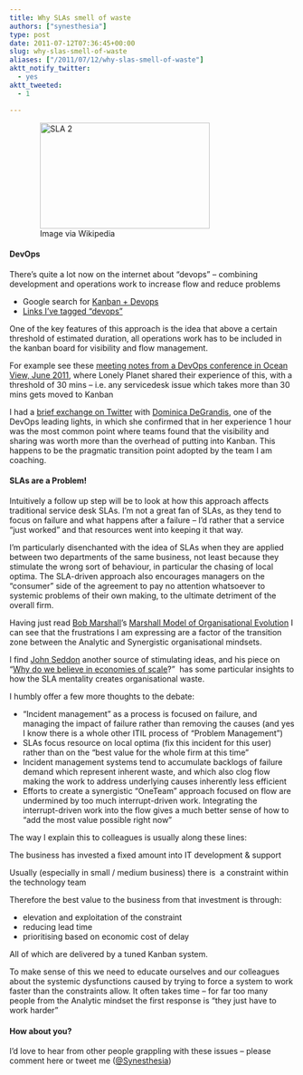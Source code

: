```yaml
---
title: Why SLAs smell of waste
authors: ["synesthesia"]
type: post
date: 2011-07-12T07:36:45+00:00
slug: why-slas-smell-of-waste 
aliases: ["/2011/07/12/why-slas-smell-of-waste"]
aktt_notify_twitter:
  - yes
aktt_tweeted:
  - 1

---
```

<div class="zemanta-img" style="margin: 1em; display: block;">
  <figure style="width: 300px" class="wp-caption aligncenter"><a href="https://commons.wikipedia.org/wiki/File:SLA_2.JPG"><img title="SLA 2" src="https://www.synesthesia.co.uk/blog/wp/uploads/2011/07/300px-SLA_21.jpg" alt="SLA 2" width="300" height="187" /></a><figcaption class="wp-caption-text">Image via Wikipedia</figcaption></figure>
</div>

#### 

#### DevOps

There’s quite a lot now on the internet about “devops” – combining development and operations work to increase flow and reduce problems

  * Google search for <a href="https://www.google.co.uk/search?sourceid=chrome&ie=UTF-8&q=kanban+devops" target="_blank">Kanban + Devops</a>
  * <a href="https://www.delicious.com/synesthesia/devops" target="_blank">Links I’ve tagged “devops”</a>

One of the key features of this approach is the idea that above a certain threshold of estimated duration, all operations work has to be included in the kanban board for visibility and flow management.

For example see these <a href="https://docs.google.com/document/d/1gN-MZylxh72m9mCNo5oUCoWZXme4VtMIFf2ft3q1n7s/mobilebasic?authkey=CN_w1lo&pli=1&hl=en_US" target="_blank">meeting notes from a DevOps conference in Ocean View, June 2011</a>, where Lonely Planet shared their experience of this, with a threshold of 30 mins – i.e. any servicedesk issue which takes more than 30 mins gets moved to Kanban

I had a <a href="https://twitter.com/#!/dominicad/status/90507189810233344" target="_blank">brief exchange on Twitter</a> with <a href="https://twitter.com/#!/dominicad" target="_blank">Dominica DeGrandis</a>, one of the DevOps leading lights, in which she confirmed that in her experience 1 hour was the most common point where teams found that the visibility and sharing was worth more than the overhead of putting into Kanban. This happens to be the pragmatic transition point adopted by the team I am coaching.

#### SLAs are a Problem!

Intuitively a follow up step will be to look at how this approach affects traditional service desk SLAs. I’m not a great fan of SLAs, as they tend to focus on failure and what happens after a failure – I’d rather that a service “just worked” and that resources went into keeping it that way.

I’m particularly disenchanted with the idea of SLAs when they are applied between two departments of the same business, not least because they stimulate the wrong sort of behaviour, in particular the chasing of local optima. The SLA-driven approach also encourages managers on the “consumer” side of the agreement to pay no attention whatsoever to systemic problems of their own making, to the ultimate detriment of the overall firm.

Having just read [Bob Marshall][1]’s [Marshall Model of Organisational Evolution][2] I can see that the frustrations I am expressing are a factor of the transition zone between the Analytic and Synergistic organisational mindsets.

I find [John Seddon][3] another source of stimulating ideas, and his piece on “[Why do we believe in economies of scale][4]?”  has some particular insights to how the SLA mentality creates organisational waste.

I humbly offer a few more thoughts to the debate:

  * “Incident management” as a process is focused on failure, and managing the impact of failure rather than removing the causes (and yes I know there is a whole other ITIL process of &#8220;Problem Management&#8221;)
  * SLAs focus resource on local optima (fix this incident for this user) rather than on the “best value for the whole firm at this time”
  * Incident management systems tend to accumulate backlogs of failure demand which represent inherent waste, and which also clog flow making the work to address underlying causes inherently less efficient
  * Efforts to create a synergistic “OneTeam” approach focused on flow are undermined by too much interrupt-driven work. Integrating the interrupt-driven work into the flow gives a much better sense of how to “add the most value possible right now”

The way I explain this to colleagues is usually along these lines:

The business has invested a fixed amount into IT development & support

Usually (especially in small / medium business) there is  a constraint within the technology team

Therefore the best value to the business from that investment is through:

  * elevation and exploitation of the constraint
  * reducing lead time
  * prioritising based on economic cost of delay

All of which are delivered by a tuned Kanban system.

To make sense of this we need to educate ourselves and our colleagues about the systemic dysfunctions caused by trying to force a system to work faster than the constraints allow. It often takes time &#8211; for far too many people from the Analytic mindset the first response is &#8220;they just have to work harder&#8221;

#### How about you?

I&#8217;d love to hear from other people grappling with these issues &#8211; please comment here or tweet me ([@Synesthesia][5])

&nbsp;

<div class="zemanta-pixie" style="margin-top: 10px; height: 15px;">
  <img class="zemanta-pixie-img" style="border: none; float: right;" src="https://img.zemanta.com/pixy.gif?x-id=22db7d7d-2ec3-492f-ada6-24f0d5f74856" alt="" />
</div>

 [1]: https://twitter.com/#!/@flowchainsensei
 [2]: https://www.fallingblossoms.com/opinion/content?id=1006
 [3]: https://www.systemsthinking.co.uk/home.asp
 [4]: https://www.thesystemsthinkingreview.co.uk/index.php?pg=18&utwkstoryid=266
 [5]: https://twitter.com/#!/@synesthesia